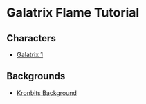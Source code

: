 # Galatrix Flame Tutorial

## Characters

* [Galatrix 1](https://www.artbreeder.com/i?k=aa729106ce7faae77a5573582a64)

## Backgrounds

* [Kronbits Background](https://kronbits.itch.io/backgrounds)
